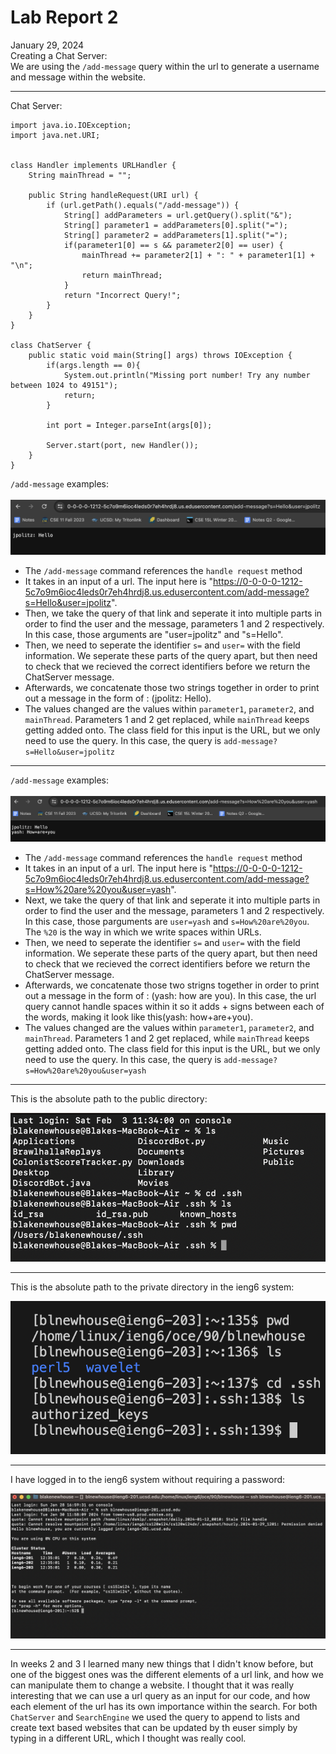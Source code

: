 # Lab Report 2 <br/>
January 29, 2024 <br/>
Creating a Chat Server: <br/>
We are using the `/add-message` query within the url to generate a username and message within the website.

---

Chat Server:
```
import java.io.IOException;
import java.net.URI;


class Handler implements URLHandler {
    String mainThread = "";

    public String handleRequest(URI url) {
        if (url.getPath().equals("/add-message")) {
            String[] addParameters = url.getQuery().split("&");
            String[] parameter1 = addParameters[0].split("=");
            String[] parameter2 = addParameters[1].split("=");
            if(parameter1[0] == s && parameter2[0] == user) {
                mainThread += parameter2[1] + ": " + parameter1[1] + "\n";
                return mainThread;
            }
            return "Incorrect Query!";
        }
    }
}

class ChatServer {
    public static void main(String[] args) throws IOException {
        if(args.length == 0){
            System.out.println("Missing port number! Try any number between 1024 to 49151");
            return;
        }

        int port = Integer.parseInt(args[0]);

        Server.start(port, new Handler());
    }
}
```
`/add-message` examples: <br/>
<br/>
![Adding Messages](./Screenshots/addMessageExample2.png) <br/>
* The `/add-message` command references the `handle request` method
* It takes in an input of a url. The input here is "https://0-0-0-0-1212-5c7o9m6ioc4leds0r7eh4hrdj8.us.edusercontent.com/add-message?s=Hello&user=jpolitz".
* Then, we take the query of that link and seperate it into multiple parts in order to find the user and the message, parameters 1 and 2 respectively. In this case, those arguments are "user=jpolitz" and "s=Hello".
* Then, we need to seperate the identifier `s=` and `user=` with the field information. We seperate these parts of the query apart, but then need to check that we recieved the correct identifiers before we return the ChatServer message.
* Afterwards, we concatenate those two strings together in order to print out a message in the form of <user>: <message>(jpolitz: Hello).
* The values changed are the values within `parameter1`, `parameter2`, and `mainThread`. Parameters 1 and 2 get replaced, while `mainThread` keeps getting added onto. The class field for this input is the URL, but we only need to use the query. In this case, the query is `add-message?s=Hello&user=jpolitz`

---

`/add-message` examples: <br/>
<br/>
![Adding Messages](./Screenshots/addMessageExample1.png)
* The `/add-message` command references the `handle request` method
* It takes in an input of a url. The input here is "https://0-0-0-0-1212-5c7o9m6ioc4leds0r7eh4hrdj8.us.edusercontent.com/add-message?s=How%20are%20you&user=yash".
*  Next, we take the query of that link and seperate it into multiple parts in order to find the user and the message, parameters 1 and 2 respectively. In this case, those parguments are `user=yash` and `s=How%20are%20you`. The `%20` is the way in which we write spaces within URLs.
*  Then, we need to seperate the identifier `s=` and `user=` with the field information. We seperate these parts of the query apart, but then need to check that we recieved the correct identifiers before we return the ChatServer message.
* Afterwards, we concatenate those two strigns together in order to print out a message in the form of <user>: <message>(yash: how are you). In this case, the url query cannot handle spaces within it so it adds + signs between each of the words, making it look like this(yash: how+are+you).
* The values changed are the values within `parameter1`, `parameter2`, and `mainThread`. Parameters 1 and 2 get replaced, while `mainThread` keeps getting added onto. The class field for this input is the URL, but we only need to use the query. In this case, the query is `add-message?s=How%20are%20you&user=yash`

---

This is the absolute path to the public directory: <br/>

![Public Directory](./Screenshots/PublicLocation.png)

---

This is the absolute path to the private directory in the ieng6 system: <br/>

![Private Directory](./Screenshots/PrivateLocation.png)

---

I have logged in to the ieng6 system without requiring a password: <br/>

![No Password Needed](./Screenshots/NoPassword)

---

In weeks 2 and 3 I learned many new things that I didn't know before, but one of the biggest ones was the different elements of a url link, and how we can manipulate them to change a website. I thought that it was really interesting that we can use a url query as an input for our code, and how each element of the url has its own importance within the search. For both `ChatServer` and `SearchEngine` we used the query to append to lists and create text based websites that can be updated by th euser simply by typing in a different URL, which I thought was really cool.

